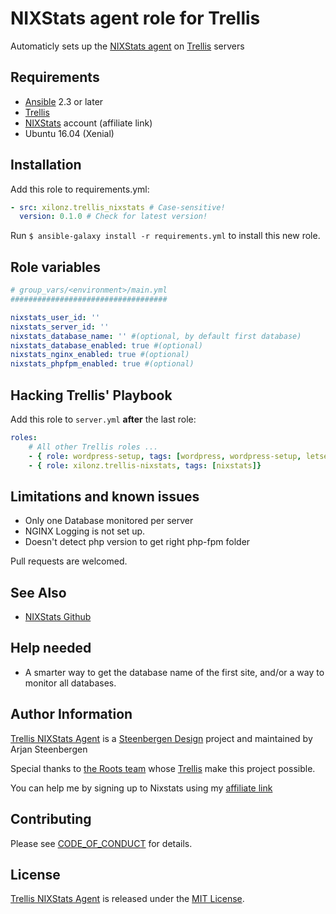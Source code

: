 # NIXStats agent role for Trellis
Automaticly sets up the [NIXStats agent](https://github.com/NIXStats/nixstatsagent) on [Trellis](https://github.com/roots/trellis) servers

## Requirements
- [Ansible](http://docs.ansible.com/ansible/latest/intro_installation.html) 2.3 or later
- [Trellis](https://github.com/roots/trellis)
- [NIXStats](https://nixstats.com/r/60694) account (affiliate link)
- Ubuntu 16.04 (Xenial)

## Installation
Add this role to requirements.yml:
```yaml
- src: xilonz.trellis_nixstats # Case-sensitive!
  version: 0.1.0 # Check for latest version!
```
Run `$ ansible-galaxy install -r requirements.yml` to install this new role.

## Role variables

```yaml
# group_vars/<environment>/main.yml
###################################

nixstats_user_id: ''
nixstats_server_id: ''
nixstats_database_name: '' #(optional, by default first database)
nixstats_database_enabled: true #(optional)
nixstats_nginx_enabled: true #(optional)
nixstats_phpfpm_enabled: true #(optional)
```

## Hacking Trellis' Playbook

Add this role to `server.yml` **after** the last role:

```yaml
roles:
    # All other Trellis roles ...
    - { role: wordpress-setup, tags: [wordpress, wordpress-setup, letsencrypt] }
    - { role: xilonz.trellis-nixstats, tags: [nixstats]}
```

## Limitations and known issues

* Only one Database monitored per server
* NGINX Logging is not set up. 
* Doesn't detect php version to get right php-fpm folder

Pull requests are welcomed.

## See Also

* [NIXStats Github](https://github.com/NIXStats/nixstatsagent)

## Help needed
- A smarter way to get the database name of the first site, and/or a way to monitor all databases.

## Author Information

[Trellis NIXStats Agent](https://github.com/Xilonz/trellis-nixstats) is a [Steenbergen Design](https://steenbergen.design) project and maintained by Arjan Steenbergen

Special thanks to [the Roots team](https://roots.io/about/) whose [Trellis](https://github.com/roots/trellis) make this project possible.

You can help me by signing up to Nixstats using my [affiliate link](https://nixstats.com/r/60694)

## Contributing

Please see [CODE_OF_CONDUCT](./CODE_OF_CONDUCT.md) for details.

## License

[Trellis NIXStats Agent](https://github.com/Xilonz/trellis-nixstats) is released under the [MIT License](https://opensource.org/licenses/MIT).